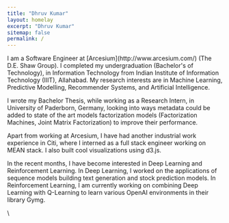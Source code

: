 ```yaml
---
title: "Dhruv Kumar"
layout: homelay
excerpt: "Dhruv Kumar"
sitemap: false
permalink: /
---
```


<p>I am a Software Engineer at [Arcesium](http://www.arcesium.com/) (The D.E. Shaw Group).
I completed my undergraduation (Bachelor's of Technology), in Information Technology from Indian Institute of Information Technology (IIIT), Allahabad. My research interests are in Machine Learning, Predictive Modelling, Recommender Systems, and Artificial Intelligence.</p>
<p>I wrote my Bachelor Thesis, while working as a Research Intern, in University of Paderborn, Germany, looking into ways metadata could be added to state of the art models factorization models (Factorization Machines, Joint Matrix Factorization) to improve their performance.</p>
<p>Apart from working at Arcesium, I have had another industrial work experience in Citi, where I interned as a full stack engineer working on MEAN stack. I also built cool visualizations using d3.js.</p>
<p>In the recent months, I have become interested in Deep Learning and Reinforcement Learning. In Deep Learning, I worked on the applications of sequence models building text generation and stock prediction models. In Reinforcement Learning, I am currently working on combining Deep Learning with Q-Learning to learn various OpenAI environments in their library Gymg.</p>\